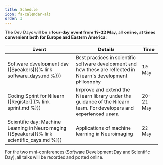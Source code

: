 ```yaml
---
title: Schedule
icon: fa-calendar-alt
order: 3
---
```


The Dev Days will be **a four-day event from 19-22 May**, all **online, at times convenient both for Europe and Eastern America**:

Event | Details | Time
----- | ------- | ----
Software development day ([Speakers]({% link software_days.md %})) | Best practices in scientific software development and how these are reflected in Nilearn's development philosophy | 19 May
Coding Sprint for Nilearn ([Register]({% link sprint.md %})) | Improve and extend the Nilearn library under the guidance of the Nilearn team. For developers and experienced users. | 20-21 May
Scientific day: Machine Learning in Neuroimaging ([Speakers]({% link scientific_days.md %})) | Applications of machine learning in Neuroimaging | 22 May

For the two mini-conferences (Software Development Day and Scientific Day), all talks
will be recorded and posted online.

